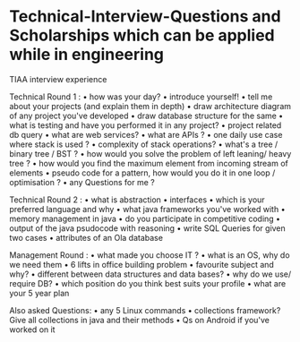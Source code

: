 # Technical-Interview-Questions and Scholarships which can be applied while in engineering

TIAA interview experience

Technical Round 1 :
• how was your day?
• introduce yourself!
• tell me about your projects (and explain them in depth)
• draw architecture diagram of any project you've developed
• draw database structure for the same
• what is testing and have you performed it in any project?
• project related db query
• what are web services?
• what are APIs ?
• one daily use case where stack is used ?
• complexity of stack operations?
• what's a tree / binary tree / BST ?
• how would you solve the problem of left leaning/ heavy tree ?
• how would you find the maximum element from incoming stream of elements
• pseudo code for a pattern, how would you do it in one loop / optimisation ?
• any Questions for me ?

Technical Round 2 :
• what is abstraction
• interfaces
• which is your preferred language and why
• what java frameworks you've worked with
• memory management in java
• do you participate in competitive coding
• output of the java psudocode with reasoning
• write SQL Queries for given two cases
• attributes of an Ola database

Management Round :
• what made you choose IT ?
• what is an OS, why do we need them
• 6 lifts in office building problem
• favourite subject and why?
• different between data structures and data bases?
• why do we use/ require DB?
• which position do you think best suits your profile
• what are your 5 year plan

Also asked Questions:
• any 5 Linux commands
• collections framework? Give all collections in java and their methods
• Qs on Android if you've worked on it
